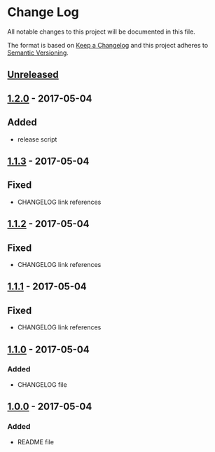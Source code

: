 # Change Log
All notable changes to this project will be documented in this file.

The format is based on [Keep a Changelog](http://keepachangelog.com/)
and this project adheres to [Semantic Versioning](http://semver.org/).

## [Unreleased]

## [1.2.0] - 2017-05-04
## Added
- release script

## [1.1.3] - 2017-05-04
## Fixed
- CHANGELOG link references

## [1.1.2] - 2017-05-04
## Fixed
- CHANGELOG link references

## [1.1.1] - 2017-05-04
## Fixed
- CHANGELOG link references

## [1.1.0] - 2017-05-04
### Added
- CHANGELOG file

## [1.0.0] - 2017-05-04
### Added
- README file

[Unreleased]: https://github.com/tprado/release-sh/compare/1.2.0...HEAD
[1.2.0]: https://github.com/tprado/release-sh/compare/1.1.3...1.2.0
[1.1.3]: https://github.com/tprado/release-sh/compare/1.1.2...1.1.3
[1.1.2]: https://github.com/tprado/release-sh/compare/1.1.1...1.1.2
[1.1.1]: https://github.com/tprado/release-sh/compare/1.1.0...1.1.1
[1.1.0]: https://github.com/tprado/release-sh/compare/1.0.0...1.1.0
[1.0.0]: https://github.com/tprado/release-sh/compare/0.0.0...1.0.0
